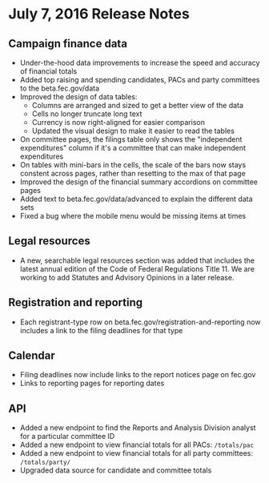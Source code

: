 # July 7, 2016 Release Notes

## Campaign finance data
- Under-the-hood data improvements to increase the speed and accuracy of financial totals
- Added top raising and spending candidates, PACs and party committees to the beta.fec.gov/data
- Improved the design of data tables: 
  - Columns are arranged and sized to get a better view of the data
  - Cells no longer truncate long text
  - Currency is now right-aligned for easier comparison
  - Updated the visual design to make it easier to read the tables
- On committee pages, the filings table only shows the "independent expenditures" column if it's a committee that can make independent expenditures
- On tables with mini-bars in the cells, the scale of the bars now stays constent across pages, rather than resetting to the max of that page
- Improved the design of the financial summary accordions on committee pages
- Added text to beta.fec.gov/data/advanced to explain the different data sets
- Fixed a bug where the mobile menu would be missing items at times

## Legal resources
- A new, searchable legal resources section was added that includes the latest annual edition of the Code of Federal Regulations Title 11.  We are working to add Statutes and Advisory Opinions in a later release.

## Registration and reporting
- Each registrant-type row on beta.fec.gov/registration-and-reporting now includes a link to the filing deadlines for that type

## Calendar
- Filing deadlines now include links to the report notices page on fec.gov
- Links to reporting pages for reporting dates

## API
- Added a new endpoint to find the Reports and Analysis Division analyst for a particular committee ID
- Added a new endpoint to view financial totals for all PACs: `/totals/pac`
- Added a new endpoint to view financial totals for all party committees: `/totals/party/`
- Upgraded data source for candidate and committee totals

